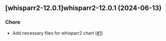 

## [whisparr2-12.0.1]whisparr2-12.0.1 (2024-06-13)

### Chore



- Add necessary files for whisparr2 chart ([#1](https://github.com/truecharts/charts/issues/1))